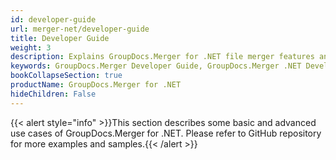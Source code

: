 ```yaml
---
id: developer-guide
url: merger-net/developer-guide
title: Developer Guide
weight: 3
description: Explains GroupDocs.Merger for .NET file merger features and shows how to merge and combine PDF, Word, Excel, PowerPoint documents inside your .NET applications
keywords: GroupDocs.Merger Developer Guide, GroupDocs.Merger .NET Developer Guide, GroupDocs.Merger Developer Guide C#, Using GroupDocs.Merger for .NET, GroupDocs.Merger for .NET use cases
bookCollapseSection: true
productName: GroupDocs.Merger for .NET
hideChildren: False
---
```

{{< alert style="info" >}}This section describes some basic and advanced use cases of GroupDocs.Merger for .NET. Please refer to GitHub repository for more examples and samples.{{< /alert >}}
